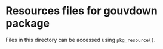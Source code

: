# Resources files for gouvdown package

Files in this directory can be accessed using `pkg_resource()`.
